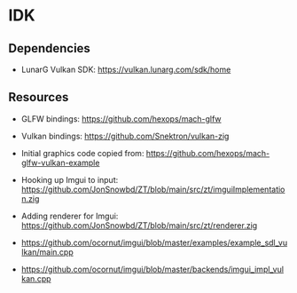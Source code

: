 # IDK

## Dependencies
- LunarG Vulkan SDK: https://vulkan.lunarg.com/sdk/home

## Resources
- GLFW bindings: https://github.com/hexops/mach-glfw
- Vulkan bindings: https://github.com/Snektron/vulkan-zig
- Initial graphics code copied from: https://github.com/hexops/mach-glfw-vulkan-example
- Hooking up Imgui to input: https://github.com/JonSnowbd/ZT/blob/main/src/zt/imguiImplementation.zig
- Adding renderer for Imgui: https://github.com/JonSnowbd/ZT/blob/main/src/zt/renderer.zig

- https://github.com/ocornut/imgui/blob/master/examples/example_sdl_vulkan/main.cpp
- https://github.com/ocornut/imgui/blob/master/backends/imgui_impl_vulkan.cpp

